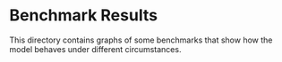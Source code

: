 # Benchmark Results

This directory contains graphs of some benchmarks that show how the model behaves under different circumstances.

